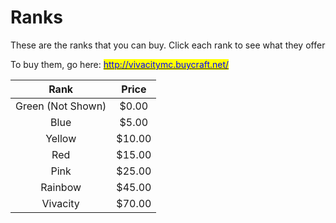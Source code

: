 # Ranks

These are the ranks that you can buy. Click each rank to see what they offer

To buy them, go here: [<mark style="color:blue;">http://vivacitymc.buycraft.net/</mark>](http://vivacitymc.buycraft.net/)<mark style="color:blue;"></mark>

|        Rank       |  Price |
| :---------------: | :----: |
| Green (Not Shown) |  $0.00 |
|        Blue       |  $5.00 |
|       Yellow      | $10.00 |
|        Red        | $15.00 |
|        Pink       | $25.00 |
|      Rainbow      | $45.00 |
|      Vivacity     | $70.00 |

